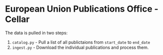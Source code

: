# European Union Publications Office - Cellar

The data is pulled in two steps:
1. `catalog.py` - Pull a list of all publictaions from `start_date` to `end_date`
2. `ingest.py` - Download the individual publications and process them.